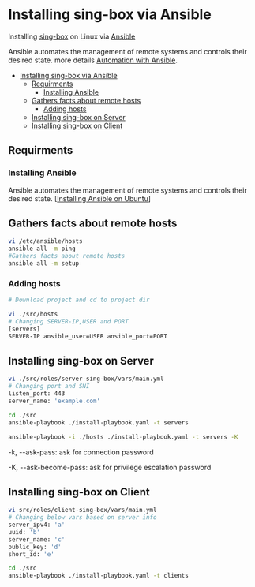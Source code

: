 # Installing sing-box via Ansible

Installing [sing-box](https://github.com/SagerNet/sing-box) on Linux via [Ansible](https://docs.ansible.com/ansible/latest/index.html)

Ansible automates the management of remote systems and controls their desired state. more details [Automation with Ansible](https://github.com/mehradi-github/ref-ansible#automation-with-ansible).

- [Installing sing-box via Ansible](#installing-sing-box-via-ansible)
  - [Requirments](#requirments)
    - [Installing Ansible](#installing-ansible)
  - [Gathers facts about remote hosts](#gathers-facts-about-remote-hosts)
    - [Adding hosts](#adding-hosts)
  - [Installing sing-box on Server](#installing-sing-box-on-server)
  - [Installing sing-box on Client](#installing-sing-box-on-client)

## Requirments

### Installing Ansible

Ansible automates the management of remote systems and controls their desired state. [[Installing Ansible on Ubuntu](https://github.com/mehradi-github/ref-ansible#installing-ansible-on-ubuntu)]

## Gathers facts about remote hosts

```sh
vi /etc/ansible/hosts
ansible all -m ping
#Gathers facts about remote hosts
ansible all -m setup
```

### Adding hosts

```sh
# Download project and cd to project dir

vi ./src/hosts
# Changing SERVER-IP,USER and PORT
[servers]
SERVER-IP ansible_user=USER ansible_port=PORT
```

## Installing sing-box on Server

```sh
vi ./src/roles/server-sing-box/vars/main.yml
# Changing port and SNI
listen_port: 443
server_name: 'example.com'

cd ./src
ansible-playbook ./install-playbook.yaml -t servers

ansible-playbook -i ./hosts ./install-playbook.yaml -t servers -K
```

-k, --ask-pass: ask for connection password

-K, --ask-become-pass: ask for privilege escalation password

## Installing sing-box on Client

```sh
vi src/roles/client-sing-box/vars/main.yml
# Changing below vars based on server info
server_ipv4: 'a'
uuid: 'b'
server_name: 'c'
public_key: 'd'
short_id: 'e'

cd ./src
ansible-playbook ./install-playbook.yaml -t clients

```
